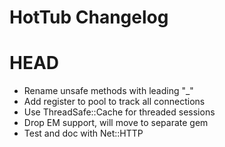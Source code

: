 HotTub Changelog
=====================

HEAD
=======

- Rename unsafe methods with leading "_"
- Add register to pool to track all connections
- Use ThreadSafe::Cache for threaded sessions
- Drop EM support, will move to separate gem
- Test and doc with Net::HTTP
